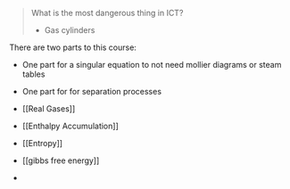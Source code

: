 > What is the most dangerous thing in ICT?
> *  Gas cylinders

There are two parts to this course:
* One part for a singular equation to not need mollier diagrams or steam tables
* One part for for separation processes

* [[Real Gases]]
* [[Enthalpy Accumulation]]
* [[Entropy]]
* [[gibbs free energy]]
* 